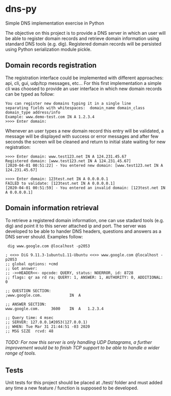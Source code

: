 # dns-py
Simple DNS implementation exercise in Python 

The objective on this project is to provide a DNS server in which an user will be able to register domain records and retrieve domain information using standard DNS tools (e.g. dig). 
Registered domain records will be persisted using Python serialization module pickle.

## Domain records registration

The registration interface could be implemented with different approaches: api, cli, gui, udp/tcp messages, etc...
For this first implementation a simple cli was choosed to provide an user interface in which new domain records can be typed as follow:

```
You can register new domains typing it in a single line 
separating fields with whitespaces:  domain_name domain_class domain_type address/info
Example: www.demo-test.com IN A 1.2.3.4
>>>> Enter domain: 
```

Whenever an user types a new domain record this entry will be validated, a message will be displayed with success or error messages and after few seconds the screen will be cleaned and return to initial state waiting for new registration:

```
>>>> Enter domain: www.test123.net IN A 124.231.45.67
Registered domain: [www.test123.net IN A 124.231.45.67]
[2020-04-01 00:51:22] - You entered new domain: [www.test123.net IN A 124.231.45.67]
```

```
>>>> Enter domain: 123test.net IN A 0.0.0.0.1
FAILED to validate: [123test.net IN A 0.0.0.0.1]
[2020-04-01 00:51:59] - You entered an invalid domain: [123test.net IN A 0.0.0.0.1]
```

## Domain information retrieval

To retrieve a registered domain information, one can use stadard tools (e.g. dig) and point it to this server attached ip and port. The server was developed to be able to hander DNS headers, questions and answers as a DNS server should. Examples follow:

```
 dig www.google.com @localhost -p2053

; <<>> DiG 9.11.3-1ubuntu1.11-Ubuntu <<>> www.google.com @localhost -p2053
;; global options: +cmd
;; Got answer:
;; ->>HEADER<<- opcode: QUERY, status: NOERROR, id: 8728
;; flags: qr aa rd ra; QUERY: 1, ANSWER: 1, AUTHORITY: 0, ADDITIONAL: 0

;; QUESTION SECTION:
;www.google.com.			IN	A

;; ANSWER SECTION:
www.google.com.		3600	IN	A	1.2.3.4

;; Query time: 4 msec
;; SERVER: 127.0.0.1#2053(127.0.0.1)
;; WHEN: Tue Mar 31 21:44:51 -03 2020
;; MSG SIZE  rcvd: 48
```

###### TODO: For now this server is only handling UDP Datagrams, a further improvement would be to finish TCP support to be able to handle a wider range of tools.

## Tests

Unit tests for this project should be placed at ./test/ folder and must added any time a new feature / function is supposed to be developed.

